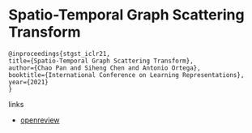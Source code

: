 # Spatio-Temporal Graph Scattering Transform

```
@inproceedings{stgst_iclr21,
title={Spatio-Temporal Graph Scattering Transform},
author={Chao Pan and Siheng Chen and Antonio Ortega},
booktitle={International Conference on Learning Representations},
year={2021}
}
```

links
- [openreview](https://openreview.net/forum?id=CF-ZIuSMXRz)
